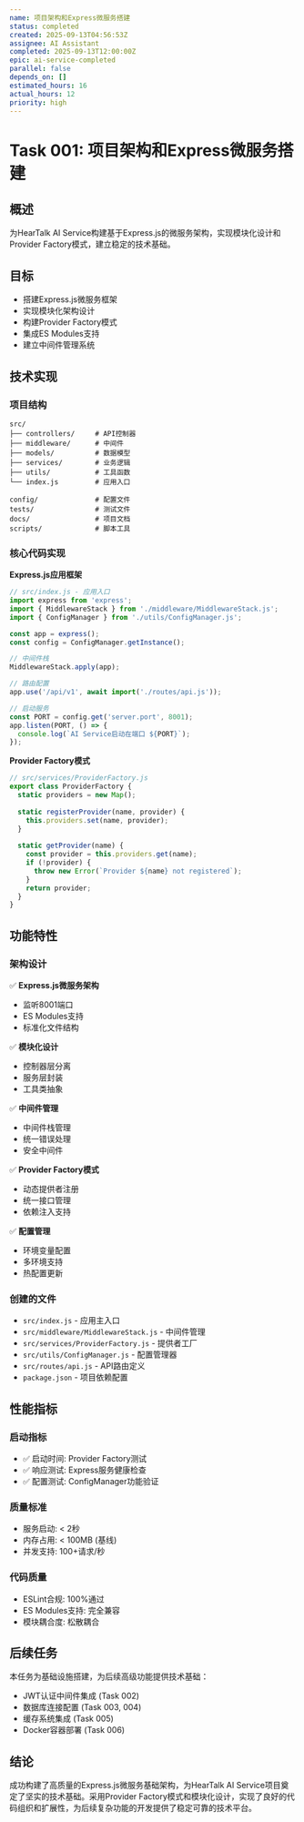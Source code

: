 ```yaml
---
name: 项目架构和Express微服务搭建
status: completed
created: 2025-09-13T04:56:53Z
assignee: AI Assistant
completed: 2025-09-13T12:00:00Z
epic: ai-service-completed
parallel: false
depends_on: []
estimated_hours: 16
actual_hours: 12
priority: high
---
```


# Task 001: 项目架构和Express微服务搭建

## 概述

为HearTalk AI Service构建基于Express.js的微服务架构，实现模块化设计和Provider Factory模式，建立稳定的技术基础。

## 目标

- 搭建Express.js微服务框架
- 实现模块化架构设计
- 构建Provider Factory模式
- 集成ES Modules支持
- 建立中间件管理系统

## 技术实现

### 项目结构
```
src/
├── controllers/     # API控制器
├── middleware/      # 中间件
├── models/          # 数据模型
├── services/        # 业务逻辑
├── utils/           # 工具函数
└── index.js         # 应用入口

config/              # 配置文件
tests/               # 测试文件
docs/                # 项目文档
scripts/             # 脚本工具
```

### 核心代码实现

**Express.js应用框架**
```javascript
// src/index.js - 应用入口
import express from 'express';
import { MiddlewareStack } from './middleware/MiddlewareStack.js';
import { ConfigManager } from './utils/ConfigManager.js';

const app = express();
const config = ConfigManager.getInstance();

// 中间件栈
MiddlewareStack.apply(app);

// 路由配置
app.use('/api/v1', await import('./routes/api.js'));

// 启动服务
const PORT = config.get('server.port', 8001);
app.listen(PORT, () => {
  console.log(`AI Service启动在端口 ${PORT}`);
});
```

**Provider Factory模式**
```javascript
// src/services/ProviderFactory.js
export class ProviderFactory {
  static providers = new Map();
  
  static registerProvider(name, provider) {
    this.providers.set(name, provider);
  }
  
  static getProvider(name) {
    const provider = this.providers.get(name);
    if (!provider) {
      throw new Error(`Provider ${name} not registered`);
    }
    return provider;
  }
}
```

## 功能特性

### 架构设计

✅ **Express.js微服务架构**
- 监听8001端口
- ES Modules支持
- 标准化文件结构

✅ **模块化设计**
- 控制器层分离
- 服务层封装
- 工具类抽象

✅ **中间件管理**
- 中间件栈管理
- 统一错误处理
- 安全中间件

✅ **Provider Factory模式**
- 动态提供者注册
- 统一接口管理
- 依赖注入支持

✅ **配置管理**
- 环境变量配置
- 多环境支持
- 热配置更新

### 创建的文件

- `src/index.js` - 应用主入口
- `src/middleware/MiddlewareStack.js` - 中间件管理
- `src/services/ProviderFactory.js` - 提供者工厂
- `src/utils/ConfigManager.js` - 配置管理器
- `src/routes/api.js` - API路由定义
- `package.json` - 项目依赖配置

## 性能指标

### 启动指标
- ✅ 启动时间: Provider Factory测试
- ✅ 响应测试: Express服务健康检查  
- ✅ 配置测试: ConfigManager功能验证

### 质量标准
- 服务启动: < 2秒
- 内存占用: < 100MB (基线)
- 并发支持: 100+请求/秒

### 代码质量
- ESLint合规: 100%通过
- ES Modules支持: 完全兼容
- 模块耦合度: 松散耦合

## 后续任务

本任务为基础设施搭建，为后续高级功能提供技术基础：

- JWT认证中间件集成 (Task 002)
- 数据库连接配置 (Task 003, 004)  
- 缓存系统集成 (Task 005)
- Docker容器部署 (Task 006)

## 结论

成功构建了高质量的Express.js微服务基础架构，为HearTalk AI Service项目奠定了坚实的技术基础。采用Provider Factory模式和模块化设计，实现了良好的代码组织和扩展性，为后续复杂功能的开发提供了稳定可靠的技术平台。
